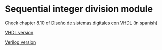 # Sequential integer division module 

Check chapter 8.10 of [Diseño de sistemas digitales con VHDL](https://eciencia.urjc.es/10115/5700) (in spanish)

[VHDL version](vhd)

[Verilog version](vrl)